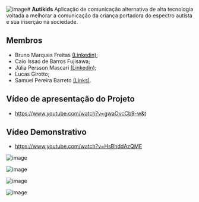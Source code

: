 ![image](https://github.com/UNIVEM-BCC-BSI/Autikids/assets/70921394/79e771c5-5c83-4254-8893-3ba21ece55e6)# **Autikids**
Aplicação de comunicação alternativa de alta tecnologia voltada a melhorar a comunicação da criança portadora do espectro autista e sua inserção na sociedade.

## **Membros**
* Bruno Marques Freitas [(Linkedin)](https://www.linkedin.com/in/bruno-freitas-30a21526a/);
* Caio Issao de Barros Fujisawa;
* Júlia Persson Mascari [(Linkedin)](https://www.linkedin.com/in/juliapmascari);
* Lucas Girotto;
* Samuel Pereira Barreto [(Links)](https://linktr.ee/sampereirabrt).

## **Vídeo de apresentação do Projeto**
* https://www.youtube.com/watch?v=gwaOvcCb9-w&t

## **Vídeo Demonstrativo**
* https://www.youtube.com/watch?v=HsBhddAzQME

![image](https://github.com/UNIVEM-BCC-BSI/Autikids/assets/70921394/f7381b46-9a65-47eb-ae4b-5df6c49d7883)

![image](https://github.com/UNIVEM-BCC-BSI/Autikids/assets/70921394/6366c6aa-886e-49f9-9f8d-1b1b8e5e0968)

![image](https://github.com/UNIVEM-BCC-BSI/Autikids/assets/70921394/0da33e4f-f7ca-4207-b931-cfbb679be684)

![image](https://github.com/UNIVEM-BCC-BSI/Autikids/assets/70921394/c6250054-31da-4387-af85-1a3a436e0bb3)
